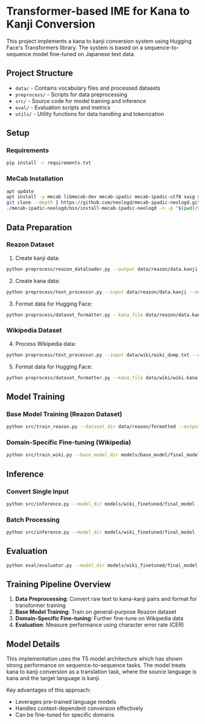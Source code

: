 # Transformer-based IME for Kana to Kanji Conversion

This project implements a kana to kanji conversion system using Hugging Face's Transformers library. The system is based on a sequence-to-sequence model fine-tuned on Japanese text data.

## Project Structure

- `data/` - Contains vocabulary files and processed datasets
- `preprocess/` - Scripts for data preprocessing
- `src/` - Source code for model training and inference
- `eval/` - Evaluation scripts and metrics
- `utils/` - Utility functions for data handling and tokenization

## Setup

### Requirements 

```bash
pip install -r requirements.txt
```

### MeCab Installation

```bash
apt update
apt install -y mecab libmecab-dev mecab-ipadic mecab-ipadic-utf8 swig sudo git curl xz-utils
git clone --depth 1 https://github.com/neologd/mecab-ipadic-neologd.git
./mecab-ipadic-neologd/bin/install-mecab-ipadic-neologd -n -p "$(pwd)/mecab-ipadic-neologd/lib"
```

## Data Preparation

### Reazon Dataset

1. Create kanji data:

```bash
python preprocess/reazon_dataloader.py --output data/reazon/data.kanji
```

2. Create kana data:

```bash
python preprocess/text_processor.py --input data/reazon/data.kanji --output data/reazon/data.kana --mecab_path /path/to/mecab-ipadic-neologd/lib
```

3. Format data for Hugging Face:

```bash
python preprocess/dataset_formatter.py --kana_file data/reazon/data.kana --kanji_file data/reazon/data.kanji --output_dir data/reazon/formatted
```

### Wikipedia Dataset

4. Process Wikipedia data:

```bash
python preprocess/text_processor.py --input data/wiki/wiki_dump.txt --output data/wiki/wiki.kana --mecab_path /path/to/mecab-ipadic-neologd/lib --wiki --max_sentences 100000
```

5. Format data for Hugging Face:
   
```bash
python preprocess/dataset_formatter.py --kana_file data/wiki/wiki.kana --kanji_file data/wiki/wiki.kanji --output_dir data/wiki/formatted
```

## Model Training

### Base Model Training (Reazon Dataset)

```bash
python src/train_reazon.py --dataset_dir data/reazon/formatted --output_dir models/base_model --num_epochs 5
```

### Domain-Specific Fine-tuning (Wikipedia)

```bash
python src/train_wiki.py --base_model_dir models/base_model/final_model --dataset_dir data/wiki/formatted --output_dir models/wiki_finetuned --num_epochs 3
```

## Inference

### Convert Single Input

```bash
python src/inference.py --model_dir models/wiki_finetuned/final_model --input "こんにちは"
```

### Batch Processing

```bash
python src/inference.py --model_dir models/wiki_finetuned/final_model --input data/test/test.kana --batch
```

## Evaluation

```bash
python eval/evaluator.py --model_dir models/wiki_finetuned/final_model --test_kana data/test/test.kana --test_kanji data/test/test.kanji --output_dir eval_results
```

## Training Pipeline Overview

1. **Data Preprocessing**: Convert raw text to kana-kanji pairs and format for transformer training
2. **Base Model Training**: Train on general-purpose Reazon dataset
3. **Domain-Specific Fine-tuning**: Further fine-tune on Wikipedia data
4. **Evaluation**: Measure performance using character error rate (CER)

## Model Details

This implementation uses the T5 model architecture which has shown strong performance on sequence-to-sequence tasks. The model treats kana to kanji conversion as a translation task, where the source language is kana and the target language is kanji.

Key advantages of this approach:

- Leverages pre-trained language models
- Handles context-dependent conversion effectively
- Can be fine-tuned for specific domains

